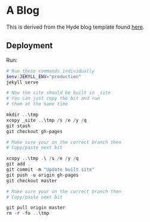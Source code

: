 # A Blog

This is derived from the Hyde blog template found [here](https://github.com/poole/hyde).

## Deployment

Run:

```powershell
# Run these commands individually
$env:JEKYLL_ENV="production"
jekyll serve

# Now the site should be built in _site
# You can just copy the bit and run
# them at the same time

mkdir ..\tmp
xcopy _site ..\tmp /s /e /y /q
git stash
git checkout gh-pages

# Make sure your on the correct branch then 
# Copy/paste next bit

xcopy ..\tmp .\ /s /e /y /q
git add .
git commit -m "Update built site"
git push -u origin gh-pages
git checkout master

# Make sure your on the correct branch then 
# Copy/paste next bit

git pull origin master
rm -r -fo ..\tmp
```
